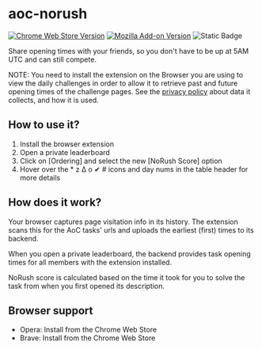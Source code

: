 # aoc-norush

[![Chrome Web Store Version](https://img.shields.io/chrome-web-store/v/kappjecebnaijcnggpalchijopjjiogp?style=for-the-badge)](https://chromewebstore.google.com/detail/aoc-norush-extension/kappjecebnaijcnggpalchijopjjiogp)
[![Mozilla Add-on Version](https://img.shields.io/amo/v/aoc-norush-extension?style=for-the-badge)](https://addons.mozilla.org/en-US/firefox/addon/aoc-norush-extension/)
![Static Badge](https://img.shields.io/badge/-TBD-red?label=Safari%20Extension&style=for-the-badge)

Share opening times with your friends, so you don't have to be up at 5AM UTC and can still compete.

NOTE: You need to install the extension on the Browser you are using to view the daily challenges in order to allow it to retrieve past and future opening times of the challenge pages. See the [privacy policy](PRIVACY.md) about data it collects, and how it is used.

## How to use it?

1. Install the browser extension
2. Open a private leaderboard
3. Click on [Ordering] and select the new [NoRush Score] option
4. Hover over the * z Δ o ✔ # icons and day nums in the table header for more details

## How does it work?

Your browser captures page visitation info in its history. The extension scans this for the AoC tasks' urls and uploads the earliest (first) times to its backend.

When you open a private leaderboard, the backend provides task opening times for all members with the extension installed.

NoRush score is calculated based on the time it took for you to solve the task from when you first opened its description.

## Browser support

- Opera: Install from the Chrome Web Store
- Brave: Install from the Chrome Web Store
